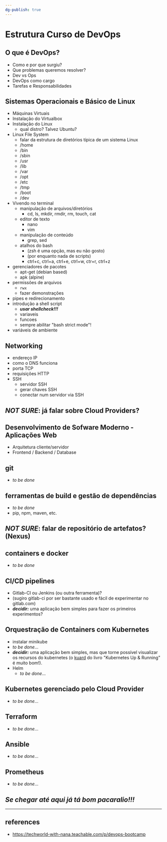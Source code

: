 ```yaml
---
dg-publish: true
---
```

# Estrutura Curso de DevOps


## O que é DevOps?
- Como e por que surgiu?
- Que problemas queremos resolver?
- Dev vs Ops
- DevOps como cargo
- Tarefas e Responsabilidades

## Sistemas Operacionais e Básico de Linux

- Máquinas Virtuais
- Instalação do Virtualbox
- Instalação do Linux
    - qual distro? Talvez Ubuntu?
- Linux File System
    - falar da estrutura de diretórios típica de um sistema Linux
    - /home
    - /bin
    - /sbin
    - /usr
    - /lib
    - /var
    - /opt
    - /etc
    - /tmp
    - /boot
    - /dev
- Vivendo no terminal
    - manipulação de arquivos/diretórios
        - cd, ls, mkdir, rmdir, rm, touch, cat
    - editor de texto
        - nano
        - vim
    - manipulação de conteúdo
        - grep, sed
    - atalhos do bash
        - (zsh é uma opção, mas eu não gosto)
        - (por enquanto nada de scripts)
        - ctrl+c, ctrl+a, ctrl+e, ctrl+w, ctr+r, ctrl+z
- gerenciadores de pacotes
    - apt-get (debian based)
    - apk (alpine)
- permissões de arquivos
    - `rwx`
    - fazer demonstrações
- pipes e redirecionamento
- introdução a shell script
    - _**usar shellcheck!!!**_
    - variaveis
    - funcoes
    - sempre abilitar "bash strict mode"!
- variáveis de ambiente

##  Networking

- endereço IP
- como o DNS funciona
- porta TCP
- requisições HTTP
- SSH
    - servidor SSH
    - gerar chaves SSH
    - conectar num servidor via SSH

## _**NOT SURE**_: já falar sobre Cloud Providers?

## Desenvolvimento de Sofware Moderno - Aplicações Web

- Arquitetura cliente/servidor
- Frontend / Backend / Database

## git

- _to be done_

## ferramentas de build e gestão de dependências

- _to be done_
- pip, npm, maven, etc.

## _**NOT SURE**_: falar de repositório de artefatos? (Nexus)

## containers e docker

- _to be done_

## CI/CD pipelines

- Gitlab-CI ou Jenkins (ou outra ferramenta)?
- (sugiro gitlab-ci por ser bastante usado e fácil de experimentar no gitlab.com)
- _**decidir:**_ uma aplicação bem simples para fazer os primeiros experimentos?

## Orquestração de Containers com Kubernetes

- instalar minikube
- _to be done_...
- _**decidir:**_ uma aplicação bem simples, mas que torne possível visualizar os recursos do kubernetes (o [kuard](https://github.com/kubernetes-up-and-running/kuard) do livro "Kubernetes Up & Running" é muito bom!).
- Helm
    - _to be done_...

## Kubernetes gerenciado pelo Cloud Provider

- _to be done_...

## Terraform

- _to be done_...

## Ansible

- _to be done_...

## Prometheus

- _to be done_...

## _**Se chegar até aqui já tá bom pacaralio!!!**_

---

## references

- <https://techworld-with-nana.teachable.com/p/devops-bootcamp>
